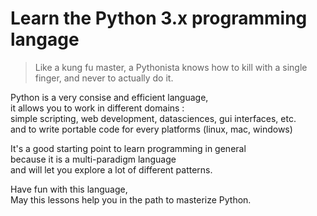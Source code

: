# Learn the Python 3.x programming langage

> Like a kung fu master, a Pythonista knows how to kill with a single finger, and never to actually do it.

Python is a very consise and efficient language,  
it allows you to work in different domains :  
simple scripting, web development, datasciences, gui interfaces, etc.  
and to write portable code for every platforms (linux, mac, windows)  

It's a good starting point to learn programming in general  
because it is a multi-paradigm language  
and will let you explore a lot of different patterns.  

Have fun with this language,  
May this lessons help you in the path to masterize Python.  
